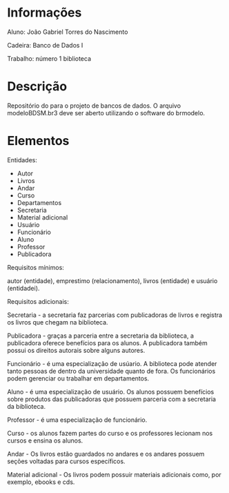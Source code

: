 # Informações 
Aluno: João Gabriel Torres do Nascimento

Cadeira: Banco de Dados I 

Trabalho: número 1 biblioteca
# Descrição 
Repositório do para o projeto de bancos de dados. O arquivo
modeloBDSM.br3 deve ser aberto utilizando o software do 
brmodelo.
# Elementos
Entidades: 
- Autor
- Livros
- Andar 
- Curso 
- Departamentos
- Secretaria
- Material adicional 
- Usuário 
- Funcionário 
- Aluno 
- Professor
- Publicadora

Requisitos mínimos: 

autor (entidade), emprestimo (relacionamento),
livros (entidade) e usuário (entidadei).

Requisitos adicionais: 

Secretaria - a secretaria faz parcerias com publicadoras de 
livros e registra os livros que chegam na biblioteca.

Publicadora - graças a parceria entre a secretaria da biblioteca,
a publicadora oferece benefícios para os alunos. A publicadora 
também possui os direitos autorais sobre alguns autores.

Funcionário - é uma especialização de usúario. A biblioteca pode
atender tanto pessoas de dentro da universidade quanto de fora. 
Os funcionários podem gerenciar ou trabalhar em departamentos.

Aluno - é uma especialização de usuário. Os alunos possuem benefícios sobre produtos das publicadoras que possuem parceria com a secretaria da biblioteca.  

Professor - é uma especialização de funcionário.

Curso - os alunos fazem partes do curso e os professores lecionam 
nos cursos e ensina os alunos.

Andar - Os livros estão guardados no andares e os andares possuem
seções voltadas para cursos específicos. 

Material adicional - Os livros podem possuir materiais adicionais 
como, por exemplo, ebooks e cds.

